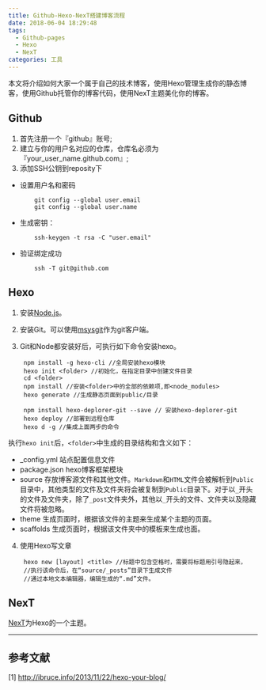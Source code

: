 ```yaml
---
title: Github-Hexo-NexT搭建博客流程
date: 2018-06-04 18:29:48
tags:
  - Github-pages
  - Hexo
  - NexT
categories: 工具
---
```

本文将介绍如何大家一个属于自己的技术博客，使用Hexo管理生成你的静态博客，使用Github托管你的博客代码，使用NexT主题美化你的博客。

<!-- more -->

## Github ##

1. 首先注册一个『github』账号;
2. 建立与你的用户名对应的仓库，仓库名必须为『your_user_name.github.com』;
3. 添加SSH公钥到reposity下
  + 设置用户名和密码

			git config --global user.email
    		git config --global user.name 

  + 生成密钥：

			ssh-keygen -t rsa -C "user.email"

  + 验证绑定成功

  			ssh -T git@github.com 

## Hexo ##

1. 安装[Node.js](https://nodejs.org/en/ "Nodejs官网")。
2. 安装Git。可以使用[msysgit](http://code.google.com/p/msysgit)作为git客户端。
3. Git和Node都安装好后，可执行如下命令安装hexo。

		npm install -g hexo-cli //全局安装hexo模块
		hexo init <folder> //初始化，在指定目录中创建文件目录
		cd <folder>
		npm install //安装<folder>中的全部的依赖项,即<node_modules>
		hexo generate //生成静态页面到public/目录
		
		npm install hexo-deplorer-git --save // 安装hexo-deplorer-git
		hexo deploy //部署到远程仓库
		hexo d -g //集成上面两步的命令

执行`hexo init`后，`<folder>`中生成的目录结构和含义如下：

+ _config.yml 站点配置信息文件
+ package.json hexo博客框架模块
+ source 存放博客源文件和其他文件。`Markdown`和`HTML`文件会被解析到`Public`目录中，其他类型的文件及文件夹将会被复制到`Public`目录下。对于以`_`开头的文件及文件夹，除了`_post`文件夹外，其他以`_`开头的文件、文件夹以及隐藏文件将被忽略。
+ theme 生成页面时，根据该文件的主题来生成某个主题的页面。
+ scaffolds 生成页面时，根据该文件夹中的模板来生成也面。

4. 使用Hexo写文章

		hexo new [layout] <title> //标题中包含空格时，需要将标题用引号隐起来，
		//执行该命令后，在“source/_posts”目录下生成文件
		//通过本地文本编辑器，编辑生成的“.md”文件。

## NexT ##

[NexT](http://theme-next.iissnan.com/)为Hexo的一个主题。

---

## 参考文献 ##
 [1] http://ibruce.info/2013/11/22/hexo-your-blog/